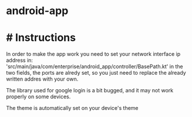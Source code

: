 # android-app

# # Instructions

In order to make the app work you need to set your network interface ip address in: 'src/main/java/com/enterprise/android_app/controller/BasePath.kt'  in the two fields,
the ports are alredy set, so you just need to replace the already written addres with your own.

The library used for google login is a bit bugged, and it may not work properly on some devices.

The theme is automatically set on your device's theme
